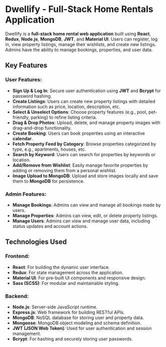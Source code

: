 
# Dwellify - Full-Stack Home Rentals Application

Dwellify is a **full-stack home rental web application** built using **React**, **Redux**, **Node.js**, **MongoDB**, **JWT**, and **Material UI**. Users can register, log in, view property listings, manage their wishlists, and create new listings. Admins have the ability to manage bookings, properties, and user data.

## Key Features

### User Features:
- **Sign Up & Log In**: Secure user authentication using **JWT** and **Bcrypt** for password hashing.
- **Create Listings**: Users can create new property listings with detailed information such as price, location, description, etc.
- **Select & Unselect Options**: Choose property features (e.g., pool, pet-friendly, parking) to refine listing criteria.
- **Drag & Drop Photos**: Upload, delete, and manage property images with drag-and-drop functionality.
- **Create Booking**: Users can book properties using an interactive **calendar**.
- **Fetch Property Feed by Category**: Browse properties categorized by type, e.g., apartments, houses, etc.
- **Search by Keyword**: Users can search for properties by keywords or location.
- **Add/Remove from Wishlist**: Easily manage favorite properties by adding or removing them from a personal wishlist.
- **Image Upload to MongoDB**: Upload and store images locally and save them to **MongoDB** for persistence.

### Admin Features:
- **Manage Bookings**: Admins can view and manage all bookings made by users.
- **Manage Properties**: Admins can view, edit, or delete property listings.
- **Manage Users**: Admins can view and manage user data, including status updates and account actions.

## Technologies Used

### Frontend:
- **React**: For building the dynamic user interface.
- **Redux**: For state management across the application.
- **Material UI**: For pre-built UI components and responsive design.
- **Sass (SCSS)**: For modular and maintainable styling.

### Backend:
- **Node.js**: Server-side JavaScript runtime.
- **Express.js**: Web framework for building RESTful APIs.
- **MongoDB**: NoSQL database for storing user and property data.
- **Mongoose**: MongoDB object modeling and schema definition.
- **JWT (JSON Web Token)**: Used for user authentication and session management.
- **Bcrypt**: For hashing and securely storing user passwords.


